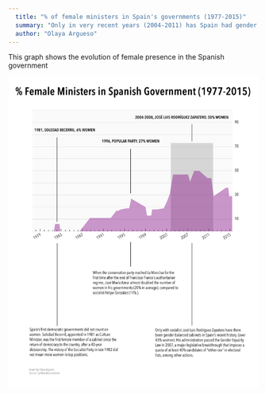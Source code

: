```yaml
---
  title: "% of female ministers in Spain's governments (1977-2015)"
  summary: "Only in very recent years (2004-2011) has Spain had gender balanced cabinets"
  author: "Olaya Argueso"
---
```


This graph shows the evolution of female presence in the Spanish government

![](women-government.png)
